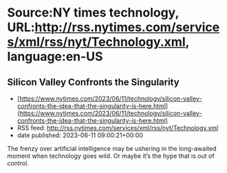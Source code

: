 # Source:NY times technology, URL:http://rss.nytimes.com/services/xml/rss/nyt/Technology.xml, language:en-US

## Silicon Valley Confronts the Singularity
 - [https://www.nytimes.com/2023/06/11/technology/silicon-valley-confronts-the-idea-that-the-singularity-is-here.html](https://www.nytimes.com/2023/06/11/technology/silicon-valley-confronts-the-idea-that-the-singularity-is-here.html)
 - RSS feed: http://rss.nytimes.com/services/xml/rss/nyt/Technology.xml
 - date published: 2023-06-11 09:00:21+00:00

The frenzy over artificial intelligence may be ushering in the long-awaited moment when technology goes wild. Or maybe it’s the hype that is out of control.


